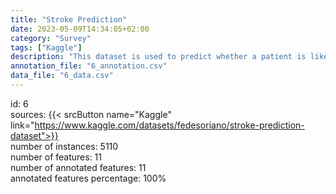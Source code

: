 ```yaml
---
title: "Stroke Prediction"
date: 2023-05-09T14:34:05+02:00
category: "Survey"
tags: ["Kaggle"]
description: "This dataset is used to predict whether a patient is likely to get stroke based on the input parameters like gender, age, various diseases, and smoking status. Each row in the data provides relavant information about the patient."
annotation_file: "6_annotation.csv"
data_file: "6_data.csv"
---
```

id: 6 \
sources: {{< srcButton name="Kaggle" link="https://www.kaggle.com/datasets/fedesoriano/stroke-prediction-dataset">}}  \
number of instances: 5110 \
number of features: 11 \
number of annotated features: 11 \
annotated features percentage: 100% 
